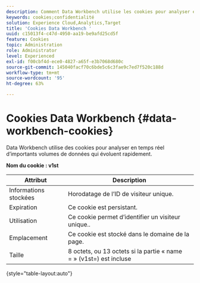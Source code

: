 ```yaml
---
description: Comment Data Workbench utilise les cookies pour analyser en temps réel d’importants volumes de données qui évoluent rapidement.
keywords: cookies;confidentialité
solution: Experience Cloud,Analytics,Target
title: 'Cookies Data Workbench '
uuid: c15013f4-c47d-4950-aa19-be9afd25cd5f
feature: Cookies
topic: Administration
role: Administrator
level: Experienced
exl-id: f00cbf4d-ece0-4827-a65f-e3b7068d680c
source-git-commit: 145040facf70c6bde5c6c3fae9c7ed7f520c188d
workflow-type: tm+mt
source-wordcount: '95'
ht-degree: 63%

---
```


# Cookies Data Workbench {#data-workbench-cookies}

Data Workbench utilise des cookies pour analyser en temps réel d’importants volumes de données qui évoluent rapidement.

**Nom du cookie : v1st**

| Attribut | Description |
|---|---|
| Informations stockées | Horodatage de l’ID de visiteur unique. |
| Expiration | Ce cookie est persistant. |
| Utilisation | Ce cookie permet d’identifier un visiteur unique.. |
| Emplacement | Ce cookie est stocké dans le domaine de la page. |
| Taille | 8 octets, ou 13 octets si la partie « name = » (v1st=) est incluse |

{style=&quot;table-layout:auto&quot;}
